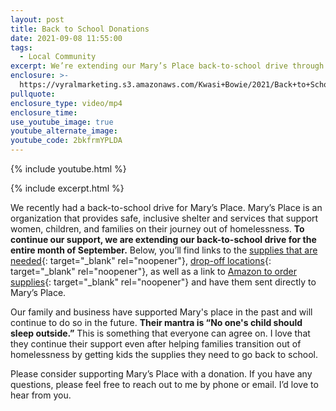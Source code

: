 ```yaml
---
layout: post
title: Back to School Donations
date: 2021-09-08 11:55:00
tags:
  - Local Community
excerpt: We’re extending our Mary’s Place back-to-school drive through September.
enclosure: >-
  https://vyralmarketing.s3.amazonaws.com/Kwasi+Bowie/2021/Back+to+School+Donations+(1).mp4
pullquote:
enclosure_type: video/mp4
enclosure_time:
use_youtube_image: true
youtube_alternate_image:
youtube_code: 2bkfrmYPLDA
---
```

{% include youtube.html %}

{% include excerpt.html %}

We recently had a back-to-school drive for Mary’s Place. Mary’s Place is an organization that provides safe, inclusive shelter and services that support women, children, and families on their journey out of homelessness. **To continue our support, we are extending our back-to-school drive for the entire month of September.** Below, you’ll find links to the [supplies that are needed](https://www.marysplaceseattle.org/school-supplies){: target="_blank" rel="noopener"}, [drop-off locations](https://www.marysplaceseattle.org/support-us/donation-drop-off){: target="_blank" rel="noopener"}, as well as a link to [Amazon to order supplies](https://smile.amazon.com/hz/charitylist/ls/QECMIW813WZ8/ref=smi_cl_lol_lls4_ls4){: target="_blank" rel="noopener"} and have them sent directly to Mary’s Place.

Our family and business have supported Mary's place in the past and will continue to do so in the future. **Their mantra is “No one's child should sleep outside.”** This is something that everyone can agree on. I love that they continue their support even after helping families transition out of homelessness by getting kids the supplies they need to go back to school.

Please consider supporting Mary’s Place with a donation. If you have any questions, please feel free to reach out to me by phone or email. I’d love to hear from you.
